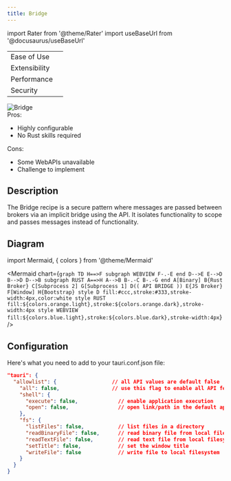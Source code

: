 ```yaml
---
title: Bridge
---
```


import Rater from '@theme/Rater'
import useBaseUrl from '@docusaurus/useBaseUrl'

<div className="row">
  <div className="col col--4">
    <table>
      <tr>
        <td>Ease of Use</td>
        <td><Rater value="3"/></td>
      </tr>
      <tr>
        <td>Extensibility</td>
        <td><Rater value="5"/></td>
      </tr>
      <tr>
        <td>Performance</td>
        <td><Rater value="4"/></td>
      </tr>
      <tr>
        <td>Security</td>
        <td><Rater value="4"/></td>
      </tr>
    </table>
  </div>
  <div className="col col--4 pattern-logo">
    <img src={useBaseUrl('img/patterns/Bridge.png')} alt="Bridge" />
  </div>
    <div className="col col--4">
    Pros:
    <ul>
      <li>Highly configurable</li>
      <li>No Rust skills required</li>
    </ul>
    Cons:
    <ul>
      <li>Some WebAPIs unavailable</li>
      <li>Challenge to implement</li>
    </ul>
  </div>
</div>

## Description

The Bridge recipe is a secure pattern where messages are passed between brokers via an implicit bridge using the API. It isolates functionality to scope and passes messages instead of functionality.

## Diagram

import Mermaid, { colors } from '@theme/Mermaid'

<Mermaid chart={`graph TD
      H==>F
      subgraph WEBVIEW
      F-.-E
      end
      D-->E
      E-->D
      B-->D
      D-->B
      subgraph RUST
      A==>H
      A-->B
      B-.-C
      B-.-G
      end
      A[Binary]
      B{Rust Broker}
      C[Subprocess 2]
      G[Subprocess 1]
      D(( API BRIDGE ))
      E{JS Broker}
      F[Window]
      H{Bootstrap}
      style D fill:#ccc,stroke:#333,stroke-width:4px,color:white
      style RUST fill:${colors.orange.light},stroke:${colors.orange.dark},stroke-width:4px
      style WEBVIEW fill:${colors.blue.light},stroke:${colors.blue.dark},stroke-width:4px`} />

## Configuration

Here's what you need to add to your tauri.conf.json file:
```json
"tauri": {
  "allowlist": {                  // all API values are default false
    "all": false,                 // use this flag to enable all API features
    "shell": {
      "execute": false,             // enable application execution
      "open": false,                // open link/path in the default app
    },
    "fs": {
      "listFiles": false,           // list files in a directory
      "readBinaryFile": false,      // read binary file from local filesystem
      "readTextFile": false,        // read text file from local filesystem
      "setTitle": false,            // set the window title
      "writeFile": false            // write file to local filesystem
    }
  }
}

```
